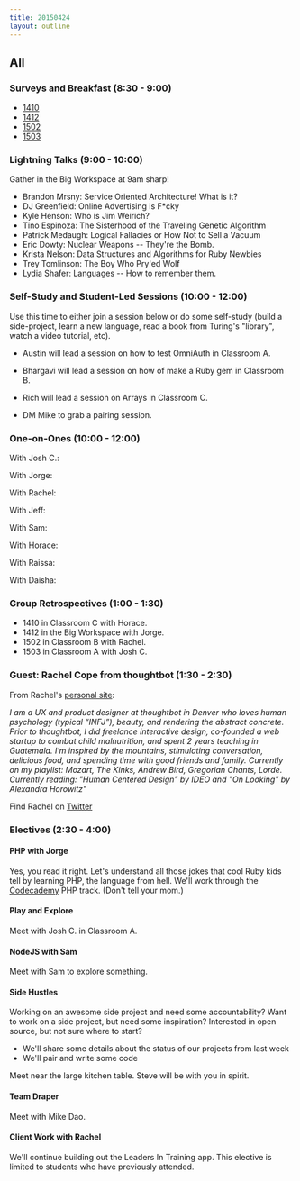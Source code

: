 ```yaml
---
title: 20150424
layout: outline
---
```


## All

### Surveys and Breakfast (8:30 - 9:00)

* [1410](https://docs.google.com/a/casimircreative.com/forms/d/1YSeu9ucvRz_2VDNJfUPOO19IJqUr1Zzd_cIlL7Ip6ic/viewform)
* [1412](https://docs.google.com/a/casimircreative.com/forms/d/124zMYKhHVyN9r6t3WYN0iwMk4y4vYuoYxugIMb3jJCo/viewform)
* [1502](https://docs.google.com/a/casimircreative.com/forms/d/1nAcGut11_7dr9wLt4vH2_uWKXmhR8WEprl-gjrhwhD4/viewform)
* [1503](https://docs.google.com/a/casimircreative.com/forms/d/19tCNqWEXyfI-zwX9slC593D43OYQfFA2dhT0KeWFyuM/viewform)

### Lightning Talks (9:00 - 10:00)

Gather in the Big Workspace at 9am sharp!

* Brandon Mrsny: Service Oriented Architecture! What is it?
* DJ Greenfield: Online Advertising is F*cky
* Kyle Henson: Who is Jim Weirich?
* Tino Espinoza: The Sisterhood of the Traveling Genetic Algorithm
* Patrick Medaugh: Logical Fallacies or How Not to Sell a Vacuum
* Eric Dowty: Nuclear Weapons -- They're the Bomb.
* Krista Nelson: Data Structures and Algorithms for Ruby Newbies
* Trey Tomlinson: The Boy Who Pry'ed Wolf
* Lydia Shafer: Languages -- How to remember them.

### Self-Study and Student-Led Sessions (10:00 - 12:00)

Use this time to either join a session below or do some self-study (build a side-project, learn a new language, read a book from Turing's "library", watch a video tutorial, etc). 

* Austin will lead a session on how to test OmniAuth in Classroom A.
* Bhargavi will lead a session on how of make a Ruby gem in Classroom B.
* Rich will lead a session on Arrays in Classroom C. 

* DM Mike to grab a pairing session. 

### One-on-Ones (10:00 - 12:00)

With Josh C.: 

With Jorge: 

With Rachel: 

With Jeff:

With Sam: 

With Horace: 

With Raissa: 

With Daisha: 

### Group Retrospectives (1:00 - 1:30)

* 1410 in Classroom C with Horace.
* 1412 in the Big Workspace with Jorge.
* 1502 in Classroom B with Rachel.
* 1503 in Classroom A with Josh C.

### Guest: Rachel Cope from thoughtbot (1:30 - 2:30)

From Rachel's [personal site](http://rachelcope.io/):

*I am a UX and product designer at thoughtbot in Denver who loves human psychology (typical “INFJ”), beauty, and rendering the abstract concrete. Prior to thoughtbot, I did freelance interactive design, co-founded a web startup to combat child malnutrition, and spent 2 years teaching in Guatemala. I’m inspired by the mountains, stimulating conversation, delicious food, and spending time with good friends and family. Currently on my playlist: Mozart, The Kinks, Andrew Bird, Gregorian Chants, Lorde. Currently reading: "Human Centered Design" by IDEO and "On Looking" by Alexandra Horowitz"*

Find Rachel on [Twitter](https://twitter.com/rachelcope)

### Electives (2:30 - 4:00)

#### PHP with Jorge

Yes, you read it right. Let's understand all those jokes that cool Ruby kids tell by learning PHP, the language from hell. We'll work through the [Codecademy](http://www.codecademy.com/en/tracks/php) PHP track. (Don't tell your mom.)

#### Play and Explore

Meet with Josh C. in Classroom A. 

#### NodeJS with Sam

Meet with Sam to explore something. 

#### Side Hustles 

Working on an awesome side project and need some accountability? Want to work on a side project, but need some inspiration? Interested in open source, but not sure where to start?

* We'll share some details about the status of our projects from last week
* We'll pair and write some code

Meet near the large kitchen table. Steve will be with you in spirit. 

#### Team Draper

Meet with Mike Dao. 

#### Client Work with Rachel

We'll continue building out the Leaders In Training app. This elective is limited to students who have previously attended. 
